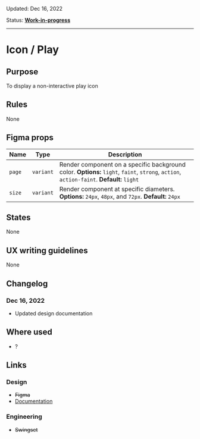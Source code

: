 Updated: Dec 16, 2022

Status: **[Work-in-progress](/guides/can-i-use#work-in-progress)**

---

# Icon / Play

## Purpose

To display a non-interactive play icon

## Rules

None

## Figma props

| Name   | Type      | Description                                                                                                                              |
| ------ | --------- | ---------------------------------------------------------------------------------------------------------------------------------------- |
| `page` | `variant` | Render component on a specific background color. **Options:** `light`, `faint`, `strong`, `action`, `action-faint`. **Default:** `light` |
| `size` | `variant` | Render component at specific diameters. **Options:** `24px`, `48px`, and `72px`. **Default:** `24px`                                     |

## States

None

## UX writing guidelines

None

## Changelog

### Dec 16, 2022

- Updated design documentation

## Where used

- ?

## Links

### Design

- ~~Figma~~
- [Documentation](/components/icon/play)

### Engineering

- ~~Swingset~~
